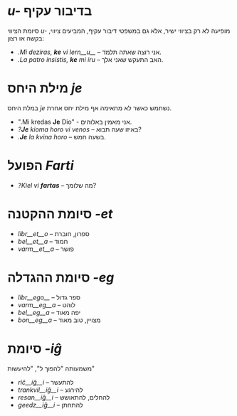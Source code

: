 # *u-* בדיבור עקיף

סיומת הציווי *u-* מופיעה לא רק בציווי ישיר, אלא גם במשפטי דיבור עקיף, המביעים ציווי, בקשה או רצון:

- *.Mi deziras, __ke__ vi lern__u__* – אני רוצה שאתה תלמד.
- *.La patro insistis, __ke__ mi iru* – האב התעקש שאני אלך. 
 
# מילת היחס *je*

במלת היחס *je* נשתמש כאשר לא מתאימה אף מילת יחס אחרת.

- ".Mi kredas __Je__ Dio" - אני מאמין באלוהים.
- *?__Je__ kioma horo vi venos* – באיזו שעה תבוא?
- *.__Je__ la kvina horo* – בשעה חמש.
 

# הפועל *Farti*

- *?Kiel vi __fartas__* – מה שלומך?


# סיומת ההקטנה *-et*

- *libr__et__o* – ספרון, חוברת
- *bel__et__a*  – חמוד
- *varm__et__a* – פושר
 

# סיומת ההגדלה *-eg*

- *libr__ego__*    – ספר גדול
- *varm__eg__a*  – לוהט
- *bel__eg__a*   – יפה מאוד
- *bon__eg__a*   – מצויין, טוב מאוד
 

# סיומת  *-iĝ*

משמעותה "להפוך ל", "להיעשות"
- *riĉ__iĝ__i*          – להתעשר
- *trankvil__iĝ__i* – להירגע
- *resan__iĝ__i*    – להחלים, להתאושש
- *geedz__iĝ__i*    – להתחתן
 

